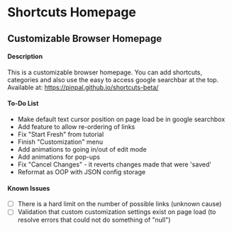 # Shortcuts Homepage
## Customizable Browser Homepage

#### Description
This is a customizable browser homepage. You can add shortcuts, categories and also use the easy to access google searchbar at the top.
Available at: https://pinpal.github.io/shortcuts-beta/


#### To-Do List
* Make default text cursor position on page load be in google searchbox
* Add feature to allow re-ordering of links
* Fix "Start Fresh" from tutorial
* Finish "Customization" menu
* Add animations to going in/out of edit mode
* Add animations for pop-ups
* Fix "Cancel Changes" - it reverts changes made that were 'saved'
* Reformat as OOP with JSON config storage

#### Known Issues

* [ ] There is a hard limit on the number of possible links (unknown cause)
* [ ] Validation that custom customization settings exist on page load (to resolve errors that could not do something of "null")
